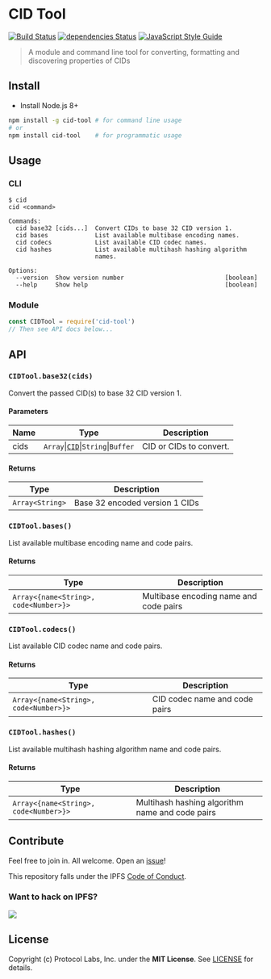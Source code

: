 # CID Tool

[![Build Status](https://travis-ci.org/ipfs-shipyard/js-cid-tool.svg?branch=master)](https://travis-ci.org/ipfs-shipyard/js-cid-tool) [![dependencies Status](https://david-dm.org/ipfs-shipyard/cid-tool/status.svg)](https://david-dm.org/ipfs-shipyard/cid-tool) [![JavaScript Style Guide](https://img.shields.io/badge/code_style-standard-brightgreen.svg)](https://standardjs.com)

> A module and command line tool for converting, formatting and discovering properties of CIDs

## Install

* Install Node.js 8+

```sh
npm install -g cid-tool # for command line usage
# or
npm install cid-tool    # for programmatic usage
```

## Usage

### CLI

```console
$ cid
cid <command>

Commands:
  cid base32 [cids...]  Convert CIDs to base 32 CID version 1.
  cid bases             List available multibase encoding names.
  cid codecs            List available CID codec names.
  cid hashes            List available multihash hashing algorithm
                        names.

Options:
  --version  Show version number                            [boolean]
  --help     Show help                                      [boolean]
```

### Module

```js
const CIDTool = require('cid-tool')
// Then see API docs below...
```

## API

### `CIDTool.base32(cids)`

Convert the passed CID(s) to base 32 CID version 1.

#### Parameters

| Name | Type | Description |
|------|------|-------------|
| cids | `Array`\|[`CID`](https://github.com/ipld/js-cid/)\|`String`\|`Buffer` | CID or CIDs to convert. |

#### Returns

| Type | Description |
|------|-------------|
| `Array<String>` | Base 32 encoded version 1 CIDs |

### `CIDTool.bases()`

List available multibase encoding name and code pairs.

#### Returns

| Type | Description |
|------|-------------|
| `Array<{name<String>, code<Number>}>` | Multibase encoding name and code pairs |

### `CIDTool.codecs()`

List available CID codec name and code pairs.

#### Returns

| Type | Description |
|------|-------------|
| `Array<{name<String>, code<Number>}>` | CID codec name and code pairs |

### `CIDTool.hashes()`

List available multihash hashing algorithm name and code pairs.

#### Returns

| Type | Description |
|------|-------------|
| `Array<{name<String>, code<Number>}>` | Multihash hashing algorithm name and code pairs |

## Contribute

Feel free to join in. All welcome. Open an [issue](https://github.com/ipfs-shipyard/cid-tool/issues)!

This repository falls under the IPFS [Code of Conduct](https://github.com/ipfs/community/blob/master/code-of-conduct.md).

### Want to hack on IPFS?

[![](https://cdn.rawgit.com/jbenet/contribute-ipfs-gif/master/img/contribute.gif)](https://github.com/ipfs/community/blob/master/contributing.md)

## License

Copyright (c) Protocol Labs, Inc. under the **MIT License**. See [LICENSE](./LICENSE) for details.
